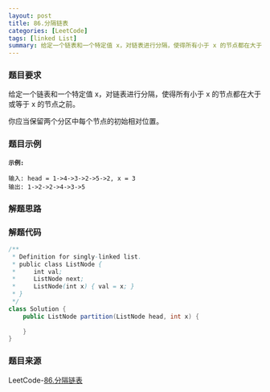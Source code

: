 ```yaml
---
layout: post
title: 86.分隔链表
categories: [LeetCode]
tags: [linked List]
summary: 给定一个链表和一个特定值 x，对链表进行分隔，使得所有小于 x 的节点都在大于或等于 x 的节点之前。
---
```


### 题目要求
给定一个链表和一个特定值 x，对链表进行分隔，使得所有小于 x 的节点都在大于或等于 x 的节点之前。

你应当保留两个分区中每个节点的初始相对位置。


### 题目示例
**`示例:`**
```
输入: head = 1->4->3->2->5->2, x = 3
输出: 1->2->2->4->3->5
```

### 解题思路


### 解题代码
```java
/**
 * Definition for singly-linked list.
 * public class ListNode {
 *     int val;
 *     ListNode next;
 *     ListNode(int x) { val = x; }
 * }
 */
class Solution {
    public ListNode partition(ListNode head, int x) {
        
    }
}
```


### 题目来源
LeetCode-[86.分隔链表](https://leetcode-cn.com/problems/partition-list/)
